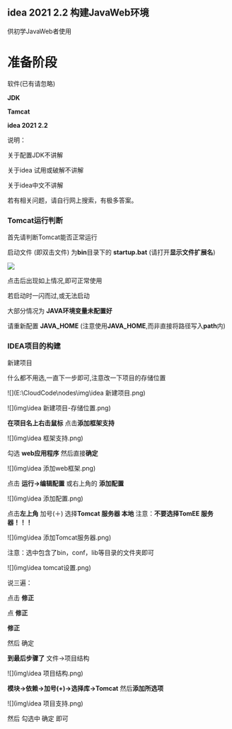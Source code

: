 ## idea 2021 2.2 构建JavaWeb环境

供初学JavaWeb者使用

# 准备阶段

软件(已有请忽略)

**JDK** 

**Tamcat**

**idea 2021 2.2**







说明：

关于配置JDK不讲解

关于idea 试用或破解不讲解

关于idea中文不讲解

若有相关问题，请自行网上搜索，有极多答案。

### Tomcat运行判断

首先请判断Tomcat能否正常运行

启动文件 (即双击文件)   为**bin**目录下的  **startup.bat**      (请打开**显示文件扩展名**)

![](E:\CloudCode\nodes\img\tomcat启动文件.png)

点击后出现如上情况,即可正常使用

若启动时一闪而过,或无法启动

大部分情况为  **JAVA环境变量未配置好**

请重新配置  **JAVA_HOME**    (注意使用**JAVA_HOME**,而非直接将路径写入**path**内)

### IDEA项目的构建

新建项目

什么都不用选,一直下一步即可,注意改一下项目的存储位置

![](E:\CloudCode\nodes\img\idea 新建项目.png)

![](img\idea 新建项目-存储位置.png)

**在项目名上右击鼠标**   点击**添加框架支持**

![](img\idea 框架支持.png)

勾选 **web应用程序**    然后直接**确定**

![](img\idea 添加web框架.png)

点击  **运行->编辑配置**        或右上角的   **添加配置**

![](img\idea 添加配置.png)

点击**左上角** 加号(＋)    选择**Tomcat 服务器   本地**               注意：**不要选择TomEE  服务器！！！**

![](img\idea 添加Tomcat服务器.png)

注意：选中包含了bin，conf，lib等目录的文件夹即可

![](img\idea tomcat设置.png)

说三遍：

点击       **修正**

点   **修正**

**修正**

然后   确定

**到最后步骤了**                  文件->项目结构

![](img\idea 项目结构.png)

**模块->依赖->加号(+)->选择库->Tomcat**       然后**添加所选项**

![](img\idea 项目支持.png)

然后   勾选中    确定    即可

